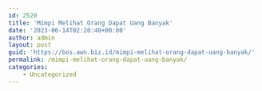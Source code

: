 ```yaml
---
id: 2520
title: 'Mimpi Melihat Orang Dapat Uang Banyak'
date: '2023-06-14T02:20:40+00:00'
author: admin
layout: post
guid: 'https://bos.awn.biz.id/mimpi-melihat-orang-dapat-uang-banyak/'
permalink: /mimpi-melihat-orang-dapat-uang-banyak/
categories:
    - Uncategorized
---
```


